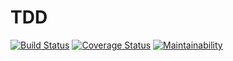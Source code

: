 # TDD

[![Build Status](https://travis-ci.org/BarnaTB/Level-Up-TDD.svg?branch=ft-user-validate-names-160751041)](https://travis-ci.org/BarnaTB/Level-Up-TDD)  [![Coverage Status](https://coveralls.io/repos/github/BarnaTB/Level-Up-TDD/badge.svg?branch=ft-user-validate-names-160751041)](https://coveralls.io/github/BarnaTB/Level-Up-TDD?branch=ft-user-validate-names-160751041)  [![Maintainability](https://api.codeclimate.com/v1/badges/d830d9e1f2d52397b9dd/maintainability)](https://codeclimate.com/github/BarnaTB/Level-Up-TDD/maintainability)
